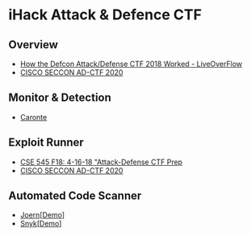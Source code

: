 # iHack Attack & Defence CTF

## Overview
- [How the Defcon Attack/Defense CTF 2018 Worked - LiveOverFlow](https://www.youtube.com/watch?v=RkaLyji9pNs)
- [CISCO SECCON AD-CTF 2020](https://medium.com/csictf/cisco-seccon-2020-ad-ctf-2614b27f387a)

## Monitor & Detection
- [Caronte](https://github.com/eciavatta/caronte)

## Exploit Runner
- [CSE 545 F18: 4-16-18 "Attack-Defense CTF Prep](https://github.com/AchyuthaBharadwaj/PCTF)
- [CISCO SECCON AD-CTF 2020](https://medium.com/csictf/cisco-seccon-2020-ad-ctf-2614b27f387a)

## Automated Code Scanner
- [Joern](https://github.com/joernio/joern)[[Demo](https://www.youtube.com/watch?v=qtGRNb_2Khs)]
- [Snyk](https://github.com/snyk/)[[Demo](https://www.youtube.com/watch?v=tyL3Ouais1c)]
